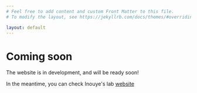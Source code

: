 ```yaml
---
# Feel free to add content and custom Front Matter to this file.
# To modify the layout, see https://jekyllrb.com/docs/themes/#overriding-theme-defaults

layout: default
---
```


# Coming soon

The website is in development, and will be ready soon!

In the meantime, you can check Inouye's lab [website](http://www.inouyelab.org/)
